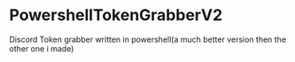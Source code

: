 # PowershellTokenGrabberV2
Discord Token grabber written in powershell(a much better version then the other one i made)
